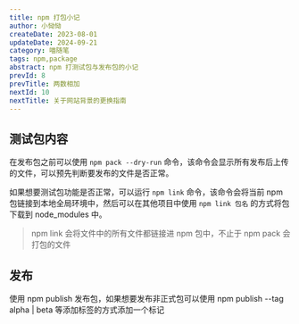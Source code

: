 ```yaml
---
title: npm 打包小记
author: 小恸恸
createDate: 2023-08-01
updateDate: 2024-09-21
category: 喵随笔
tags: npm,package
abstract: npm 打测试包与发布包的小记
prevId: 8
prevTitle: 两数相加
nextId: 10
nextTitle: 关于网站背景的更换指南
---
```


## 测试包内容

在发布包之前可以使用 `npm pack --dry-run` 命令，该命令会显示所有发布后上传的文件，可以预先判断要发布的文件是否正常。

如果想要测试包功能是否正常，可以运行 `npm link` 命令，该命令会将当前 npm 包链接到本地全局环境中，然后可以在其他项目中使用 `npm link 包名` 的方式将包下载到 node_modules 中。

> npm link 会将文件中的所有文件都链接进 npm 包中，不止于 npm pack 会打包的文件

## 发布

使用 npm publish 发布包，如果想要发布非正式包可以使用 npm publish --tag alpha | beta 等添加标签的方式添加一个标记
